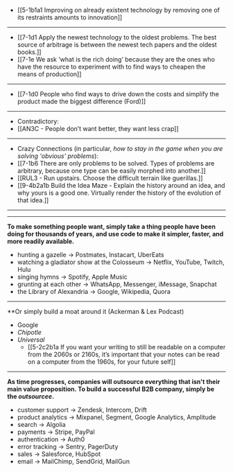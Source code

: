 - [[5-1b1a1 Improving on already existent technology by removing one of its restraints amounts to innovation]]
---
- [[7-1d1 Apply the newest technology to the oldest problems. The best source of arbitrage is between the newest tech papers and the oldest books.]]
- [[7-1e We ask ‘what is the rich doing’ because they are the ones who have the resource to experiment with to find ways to cheapen the means of production]]
---
- [[7-1d0 People who find ways to drive down the costs and simplify the product made the biggest difference (Ford)]]
---
- Contradictory:
- [[AN3C - People don’t want better, they want less crap]]
---
- Crazy Connections (in particular, *how to stay in the game when you are solving 'obvious' problems*):
- [[7-1b6 There are only problems to be solved. Types of problems are arbitrary, because one type can be easily morphed into another.]]
- [[RUL3 - Run upstairs. Choose the difficult terrain like guerillas.]]
- [[9-4b2a1b Build the Idea Maze - Explain the history around an idea, and why yours is a good one. Virtually render the history of the evolution of that idea.]]
---
---
**To make something people want, simply take a thing people have been doing for thousands of years, and use code to make it simpler, faster, and more readily available.**
- hunting a gazelle -> Postmates, Instacart, UberEats
- watching a gladiator show at the Colosseum -> Netflix, YouTube, Twitch, Hulu
- singing hymns -> Spotify, Apple Music
- grunting at each other -> WhatsApp, Messenger, iMessage, Snapchat
- the Library of Alexandria -> Google, Wikipedia, Quora
---
**Or simply build a moat around it (Ackerman & Lex Podcast)
- Google
- *Chipotle*
- *Universal* 
  - [[5-2c2b1a If you want your writing to still be readable on a computer from the 2060s or 2160s, it’s important that your notes can be read on a computer from the 1960s, for your future self]]
---
**As time progresses, companies will outsource everything that isn't their main value proposition. To build a successful B2B company, simply be the _outsourcee_.**
- customer support -> Zendesk, Intercom, Drift
- product analytics -> Mixpanel, Segment, Google Analytics, Amplitude
- search -> Algolia
- payments -> Stripe, PayPal
- authentication -> Auth0
- error tracking -> Sentry, PagerDuty
- sales -> Salesforce, HubSpot
- email -> MailChimp, SendGrid, MailGun